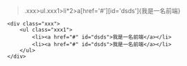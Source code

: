 > .xxx>ul.xxx1>li*2>a[href='#'][id='dsds']{我是一名前端}

```
<div class="xxx">
    <ul class="xxx1">
    	<li><a href="#" id="dsds">我是一名前端</a></li>
    	<li><a href="#" id="dsds">我是一名前端</a></li>
    </ul>
</div>
```




